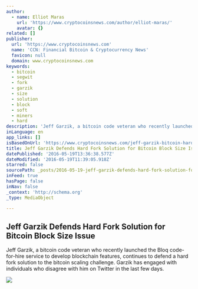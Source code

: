 ```yaml
---
author:
  - name: Elliot Maras
    url: 'https://www.cryptocoinsnews.com/author/elliot-maras/'
    avatar: {}
related: []
publisher:
  url: 'https://www.cryptocoinsnews.com'
  name: 'CCN: Financial Bitcoin & Cryptocurrency News'
  favicon: null
  domain: www.cryptocoinsnews.com
keywords:
  - bitcoin
  - segwit
  - fork
  - garzik
  - size
  - solution
  - block
  - soft
  - miners
  - hard
description: 'Jeff Garzik, a bitcoin code veteran who recently launched the Bloq code-for-hire service to develop blockchain features, continues to defend a hard fork solution to the bitcoin scaling challenge. Garzik has engaged with individuals who disagree with him on Twitter in the last few days.'
inLanguage: en
app_links: []
isBasedOnUrl: 'https://www.cryptocoinsnews.com/jeff-garzik-bitcoin-hard-fork-block-size/'
title: Jeff Garzik Defends Hard Fork Solution for Bitcoin Block Size Issue
datePublished: '2016-05-19T13:36:38.577Z'
dateModified: '2016-05-19T11:39:05.918Z'
starred: false
sourcePath: _posts/2016-05-19-jeff-garzik-defends-hard-fork-solution-for-bitcoin-block-siz.md
inFeed: true
hasPage: false
inNav: false
_context: 'http://schema.org'
_type: MediaObject

---
```

<article style=""><h1>Jeff Garzik Defends Hard Fork Solution for Bitcoin Block Size Issue</h1><p>Jeff Garzik, a bitcoin code veteran who recently launched the Bloq code-for-hire service to develop blockchain features, continues to defend a hard fork solution to the bitcoin scaling challenge. Garzik has engaged with individuals who disagree with him on Twitter in the last few days.</p><img src="https://www.cryptocoinsnews.com/wp-content/uploads/2016/05/Hard-fork.jpg" /></article>